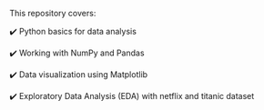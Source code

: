 This repository covers:

✔️ Python basics for data analysis

✔️ Working with NumPy and Pandas

✔️ Data visualization using Matplotlib

✔️ Exploratory Data Analysis (EDA) with netflix and titanic dataset
